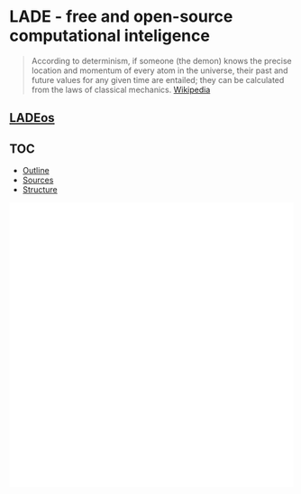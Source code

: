 # LADE - free and open-source computational inteligence
> According to determinism, if someone (the demon) knows the precise location and momentum of every atom in the universe, their past and future values for any given time are entailed; they can be calculated from the laws of classical mechanics. [Wikipedia](https://en.m.wikipedia.org/wiki/Laplace%27s_demon)

## [LADEos](https://github.com/danalves24com/LADEos)

## TOC
- [Outline](./org-files/outline_/outline.org)
- [Sources](./org-files/sources_/sources.org)
- [Structure](./org-files/sources_/structure.txt)

![Logo](./design/logo1-white.svg)

